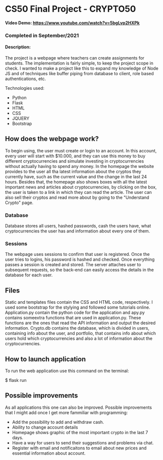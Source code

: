 # CS50 Final Project - CRYPTO50
#### Video Demo:  <https://www.youtube.com/watch?v=5bgLvp2HXPk>
### Completed in September/2021
#### Description:
The project is a webpage where teachers can create assignments for students. The implementation is fairly simple, to keep the project scope in check.
I wanted to make a project like this to expand my knowledge of Node JS and of techniques like buffer piping from database to client, role based authentications, etc.

Technologies used:

- Python
- Flask
- HTML
- CSS
- JQUERY
- Bootstrap

## How does the webpage work?

To begin using, the user must create or login to an account. In this account, every user will start with $10.000, and they can use this money to buy different cryptocurrencies and
simulate investing in cryptocurrencies without actually having to spend any money. In the homepage the website provides to the user all tha latest information about the cryptos they currently have,
such as the current value and the change in the last 24 hours. Besides that, the homepage also shows boxes with all the latest important news and articles about cryptocurrencies, by clicking on the box,
the user is taken to a link in which they can read the article. The user can also sell their cryptos and read more about by going to the "Understand Crypto" page.

### Database

Database stores all users, hashed passwords, cash the users have, what cryptocurrencies the user has and information about every one of them.

### Sessions

The webpage uses sessions to confirm that user is registered. Once the user tries to logins, his password is hashed and checked. Once everything passes a session is created and stored.
The server attaches user to subsequent requests, so the back-end can easily access the details in the database for each user.

## Files

Static and templates files contain the CSS and HTML code, respectively. I used some bootstrap for the stylying and followed some tutorials online. 
Application.py contain the python code for the application and apy.py contains someextra functions that are used in application.py. 
These functions are the ones that read the API information and output the desired information. 
Crypto.db contains the database, which is divided in users, containing info about the user, and portfolio, that contains info about which users hold which cryptocurrencies and also a lot of information about the cryptocurrencies.

## How to launch application

To run the web application use this command on the terminal:

$ flask run

## Possible improvements

As all applications this one can also be improved. Possible improvements that I might add once I get more fammiliar with programming:

- Add the possibility to add and withdraw cash.
- Ability to change account details
- Homepage shows graphic of the most important crypto in the last 7 days.
- Have a way for users to send their suggestions and problems via chat.
- Register with email and notificaitons to email about new prices and essential information about account.
